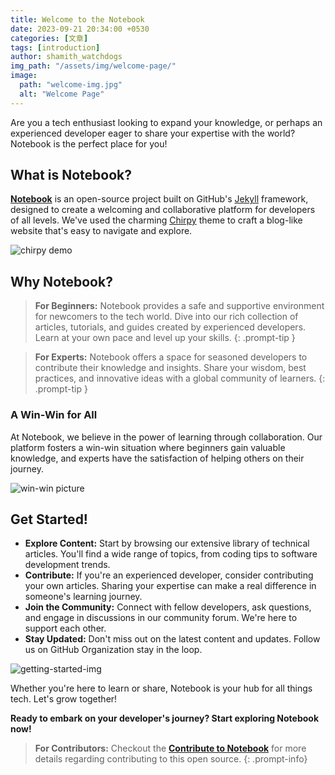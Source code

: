 ```yaml
---
title: Welcome to the Notebook
date: 2023-09-21 20:34:00 +0530
categories: [文章]
tags: [introduction]
author: shamith_watchdogs
img_path: "/assets/img/welcome-page/"
image:
  path: "welcome-img.jpg"
  alt: "Welcome Page"
---
```


Are you a tech enthusiast looking to expand your knowledge, or perhaps an experienced developer eager to share your expertise with the world? Notebook is the perfect place for you!

## What is Notebook?

[**Notebook**](https://github.com/Grow-with-Open-Source/Notebook "Goto project Notebook") is an open-source project built on GitHub's [Jekyll](https://jekyllrb.com/ "visit offical website") framework, designed to create a welcoming and collaborative platform for developers of all levels. We've used the charming [Chirpy](https://github.com/cotes2020/jekyll-theme-chirpy.git "visit official chirpy theme") theme to craft a blog-like website that's easy to navigate and explore.

![chirpy demo](../about-tab/chirpy-demo-page.png)

## Why Notebook?

> **For Beginners:** Notebook provides a safe and supportive environment for newcomers to the tech world. Dive into our rich collection of articles, tutorials, and guides created by experienced developers. Learn at your own pace and level up your skills.
{: .prompt-tip }

> **For Experts:** Notebook offers a space for seasoned developers to contribute their knowledge and insights. Share your wisdom, best practices, and innovative ideas with a global community of learners.
{: .prompt-tip }

### A Win-Win for All

At Notebook, we believe in the power of learning through collaboration. Our platform fosters a win-win situation where beginners gain valuable knowledge, and experts have the satisfaction of helping others on their journey.

![win-win picture](win-win.jpeg)

## Get Started!

- **Explore Content:** Start by browsing our extensive library of technical articles. You'll find a wide range of topics, from coding tips to software development trends.
- **Contribute:** If you're an experienced developer, consider contributing your own articles. Sharing your expertise can make a real difference in someone's learning journey.
- **Join the Community:** Connect with fellow developers, ask questions, and engage in discussions in our community forum. We're here to support each other.
- **Stay Updated:** Don't miss out on the latest content and updates. Follow us on GitHub Organization stay in the loop.

![getting-started-img](getting-started.jpeg)

Whether you're here to learn or share, Notebook is your hub for all things tech. Let's grow together!

**Ready to embark on your developer's journey? Start exploring Notebook now!**

> **For Contributors:** Checkout the [**Contribute to Notebook**](../contribute-to-notebook "Goto post contribute-to-notebook") for more details regarding contributing to this open source.
{: .prompt-info}
